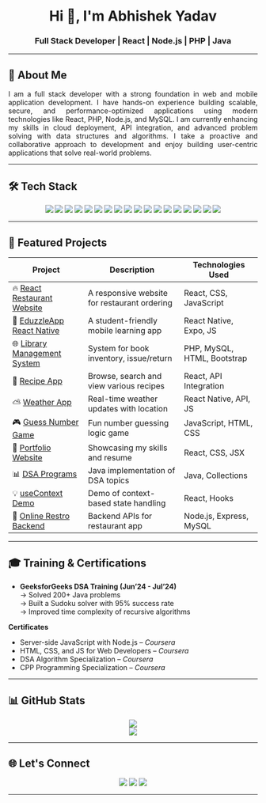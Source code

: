 <h1 align="center">Hi 👋, I'm Abhishek Yadav</h1>
<h3 align="center">Full Stack Developer | React | Node.js | PHP | Java</h3>

---

## 🌟 About Me

<p align="justify">
I am a full stack developer with a strong foundation in web and mobile application development. I have hands-on experience building scalable, secure, and performance-optimized applications using modern technologies like React, PHP, Node.js, and MySQL. I am currently enhancing my skills in cloud deployment, API integration, and advanced problem solving with data structures and algorithms. I take a proactive and collaborative approach to development and enjoy building user-centric applications that solve real-world problems.
</p>



---

## 🛠️ Tech Stack

<p align="center">
  <img src="https://img.shields.io/badge/Java-ED8B00?style=for-the-badge&logo=java&logoColor=white"/>
  <img src="https://img.shields.io/badge/C++-00599C?style=for-the-badge&logo=c%2B%2B&logoColor=white"/>
  <img src="https://img.shields.io/badge/HTML5-E34F26?style=for-the-badge&logo=html5&logoColor=white"/>
  <img src="https://img.shields.io/badge/CSS3-1572B6?style=for-the-badge&logo=css3&logoColor=white"/>
  <img src="https://img.shields.io/badge/JavaScript-F7DF1E?style=for-the-badge&logo=javascript&logoColor=black"/>
  <img src="https://img.shields.io/badge/Bootstrap-563D7C?style=for-the-badge&logo=bootstrap&logoColor=white"/>
  <img src="https://img.shields.io/badge/jQuery-0769AD?style=for-the-badge&logo=jquery&logoColor=white"/>
  <img src="https://img.shields.io/badge/MongoDB-4EA94B?style=for-the-badge&logo=mongodb&logoColor=white"/>
  <img src="https://img.shields.io/badge/Express.js-000000?style=for-the-badge&logo=express&logoColor=white"/>
  <img src="https://img.shields.io/badge/React-20232A?style=for-the-badge&logo=react&logoColor=61DAFB"/>
  <img src="https://img.shields.io/badge/React_Native-20232A?style=for-the-badge&logo=react&logoColor=61DAFB"/>
  <img src="https://img.shields.io/badge/Node.js-339933?style=for-the-badge&logo=nodedotjs&logoColor=white"/>
  <img src="https://img.shields.io/badge/PHP-777BB4?style=for-the-badge&logo=php&logoColor=white"/>
  <img src="https://img.shields.io/badge/MySQL-4479A1?style=for-the-badge&logo=mysql&logoColor=white"/>
  <img src="https://img.shields.io/badge/phpMyAdmin-F5B400?style=for-the-badge&logo=phpmyadmin&logoColor=black"/>
  <img src="https://img.shields.io/badge/Laravel-FF2D20?style=for-the-badge&logo=laravel&logoColor=white"/>
  <img src="https://img.shields.io/badge/Git-F05032?style=for-the-badge&logo=git&logoColor=white"/>
  <img src="https://img.shields.io/badge/GitHub-000?style=for-the-badge&logo=github&logoColor=white"/>
</p>

---

## 🚀 Featured Projects

| Project | Description | Technologies Used |
|--------|-------------|-------------------|
| 🔥 [React Restaurant Website](https://github.com/abhishek2408/React-Restaurant-Website) | A responsive website for restaurant ordering | React, CSS, JavaScript |
| 📱 [EduzzleApp React Native](https://github.com/abhishek2408/EduzzleApp-React-Native) | A student-friendly mobile learning app | React Native, Expo, JS |
| 🌐 [Library Management System](https://github.com/abhishek2408/Library-management-system) | System for book inventory, issue/return | PHP, MySQL, HTML, Bootstrap |
| 🍲 [Recipe App](https://github.com/abhishek2408/RecipeApp) | Browse, search and view various recipes | React, API Integration |
| ⛅ [Weather App](https://github.com/abhishek2408/WeatherApp-ReactNative) | Real-time weather updates with location | React Native, API, JS |
| 🎮 [Guess Number Game](https://github.com/abhishek2408/Guess-Number-Game) | Fun number guessing logic game | JavaScript, HTML, CSS |
| 💼 [Portfolio Website](https://github.com/abhishek2408/myportfolio) | Showcasing my skills and resume | React, CSS, JSX |
| 📊 [DSA Programs](https://github.com/abhishek2408/Data-Structure-Programs) | Java implementation of DSA topics | Java, Collections |
| 💡 [useContext Demo](https://github.com/abhishek2408/useContext) | Demo of context-based state handling | React, Hooks |
| 🧾 [Online Restro Backend](https://github.com/abhishek2408/React-Online-restro-backend) | Backend APIs for restaurant app | Node.js, Express, MySQL |

---

## 🎓 Training & Certifications

- **GeeksforGeeks DSA Training (Jun’24 - Jul’24)**  
  → Solved 200+ Java problems  
  → Built a Sudoku solver with 95% success rate  
  → Improved time complexity of recursive algorithms

**Certificates**
- Server-side JavaScript with Node.js – *Coursera*
- HTML, CSS, and JS for Web Developers – *Coursera*
- DSA Algorithm Specialization – *Coursera*
- CPP Programming Specialization – *Coursera*

---

## 📊 GitHub Stats

<p align="center">
  <img src="https://github-readme-stats.vercel.app/api?username=abhishek2408&show_icons=true&theme=react&hide_border=true" />
  <br/>
  <img src="https://github-readme-streak-stats.herokuapp.com?user=abhishek2408&theme=react&hide_border=true" />
</p>

---

## 🌐 Let's Connect

<p align="center">
  <a href="mailto:abhishekydv2408@gmail.com"><img src="https://img.shields.io/badge/Gmail-Email-red?style=for-the-badge&logo=gmail&logoColor=white" /></a>
  <a href="https://linkedin.com/in/abhishek-yadav2408"><img src="https://img.shields.io/badge/LinkedIn-Profile-blue?style=for-the-badge&logo=linkedin" /></a>
  <a href="https://github.com/abhishek2408"><img src="https://img.shields.io/badge/GitHub-abhishek2408-black?style=for-the-badge&logo=github" /></a>
</p>

---

<!-- Designed by ChatGPT for Abhishek Yadav -->
